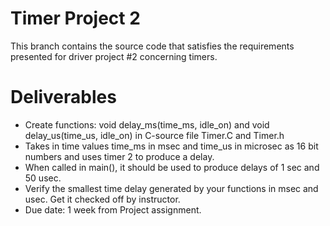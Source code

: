 # Timer Project 2
This branch contains the source code that satisfies the requirements presented
for driver project #2 concerning timers.

# Deliverables
* Create functions: void delay_ms(time_ms, idle_on) and void delay_us(time_us, idle_on) in C-source file Timer.C and Timer.h
* Takes in time values time_ms in msec and time_us in microsec as 16 bit numbers and uses
timer 2 to produce a delay.
* When called in main(), it should be used to produce delays of 1 sec and 50 usec.
* Verify the smallest time delay generated by your functions in msec and usec. Get it checked off by instructor.
* Due date: 1 week from Project assignment.